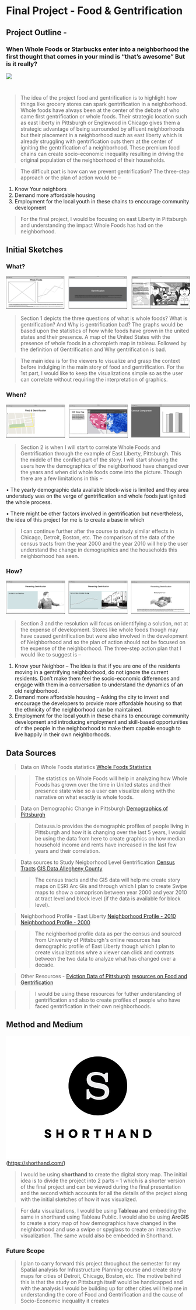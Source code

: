 # Final Project - **Food & Gentrification**

## Project Outline - 

### When Whole Foods or Starbucks enter into a neighborhood the first thought that comes in your mind is “that’s awesome” But is it really?

<div class='tableauPlaceholder' id='viz1581275187907' style='position: relative'><noscript><a href='#'><img alt=' ' src='https:&#47;&#47;public.tableau.com&#47;static&#47;images&#47;9T&#47;9TK3QSF3Q&#47;1_rss.png' style='border: none' /></a></noscript><object class='tableauViz'  style='display:none;'><param name='host_url' value='https%3A%2F%2Fpublic.tableau.com%2F' /> <param name='embed_code_version' value='3' /> <param name='path' value='shared&#47;9TK3QSF3Q' /> <param name='toolbar' value='yes' /><param name='static_image' value='https:&#47;&#47;public.tableau.com&#47;static&#47;images&#47;9T&#47;9TK3QSF3Q&#47;1.png' /> <param name='animate_transition' value='yes' /><param name='display_static_image' value='yes' /><param name='display_spinner' value='yes' /><param name='display_overlay' value='yes' /><param name='display_count' value='yes' /><param name='filter' value='publish=yes' /></object></div>                
<script type='text/javascript'>                    
  var divElement = document.getElementById('viz1581275187907');                    
  var vizElement = divElement.getElementsByTagName('object')[0];                    
  if ( divElement.offsetWidth > 800 ) { vizElement.style.width='1366px';vizElement.style.height='795px';} else if ( divElement.offsetWidth > 500 ) { vizElement.style.width='1366px';vizElement.style.height='795px';} else { vizElement.style.width='100%';vizElement.style.height='727px';}                     
  var scriptElement = document.createElement('script');                    
  scriptElement.src = 'https://public.tableau.com/javascripts/api/viz_v1.js';                    vizElement.parentNode.insertBefore(scriptElement, vizElement);                
</script>

#    


> The idea of the project food and gentrification is to highlight how things like grocery stores can spark gentrification in a neighborhood. Whole foods have always been at the center of the debate of who came first gentrification or whole foods. Their strategic location such as east liberty in Pittsburgh or Englewood in Chicago gives them a strategic advantage of being surrounded by affluent neighborhoods but their placement in a neighborhood such as east liberty which is already struggling with gentrification outs them at the center of igniting the gentrification of a neighborhood. These premium food chains can create socio-economic inequality resulting in driving the original population of the neighborhood of their households.

> The difficult part is how can we prevent gentrification? The three-step approach or the plan of action would be – 

1.	Know Your neighbors 
2.	Demand more affordable housing 
3.	Employment for the local youth in these chains to encourage community development

> For the final project, I would be focusing on east Liberty in Pittsburgh and understanding the impact Whole Foods has had on the neighborhood.

## Initial Sketches

### What?
![Introduction](part1.png)

> Section 1 depicts the three questions of what is whole foods? What is gentrification? And Why is gentrification bad? The graphs would be based upon the statistics of how while foods have grown in the united states and their presence. A map of the United States with the presence of whole foods in a choropleth map in tableau. Followed by the definition of Gentrification and Why gentrification is bad.

> The main idea is for the viewers to visualize and grasp the context before indulging in the main story of food and gentrification. For the 1st part, I would like to keep the visualizations simple so as the user can correlate without requiring the interpretation of graphics.

### When?
![Middle](part2.png)

> Section 2 is when I will start to correlate Whole Foods and Gentrification through the example of East Liberty, Pittsburgh. This the middle of the conflict part of the story. I will start showing the users how the demographics of the neighborhood have changed over the years and when did whole foods come into the picture. Though there are a few limitations in this – 

•	The yearly demographic data available block-wise is limited and they area understudy was on the verge of gentrification and whole foods just ignited the whole process. 

•	There might be other factors involved in gentrification but nevertheless, the idea of this project for me is to create a base in which 

> I can continue further after the course to study similar effects in Chicago, Detroit, Boston, etc. 
The comparison of the data of the census tracts from the year 2000 and the year 2010 will help the user understand the change in demographics and the households this neighborhood has seen.

### How?
![Resolution](part3.png)

> Section 3 and the resolution will focus on identifying a solution, not at the expense of development. Stores like whole foods though may have caused gentrification but were also involved in the development of Neighborhood and so the plan of action should not be focused on the expense of the neighborhood. The three-step action plan that I would like to suggest is –

1.	Know your Neighbor – The idea is that if you are one of the residents moving in a gentrifying neighborhood, do not ignore the current residents. Don’t make them feel the socio-economic differences and engage with them in a conversation to understand the dynamics of an old neighborhood.
2.	Demand more affordable housing – Asking the city to invest and encourage the developers to provide more affordable housing so that the ethnicity of the neighborhood can be maintained.
3.	Employment for the local youth in these chains to encourage community development and introducing employment and skill-based opportunities of r the people in the neighborhood to make them capable enough to live happily in their own neighborhoods.


## Data Sources

> Data on Whole Foods statistics
> [Whole Foods Statistics](https://www.statista.com/statistics/258682/whole-foods-markets-number-of-stores-worldwide/)

>> The statistics on Whole Foods will help in analyzing how Whole Foods has grown over the time in United states and their presence state wise so a user can visualize along with the narrative on what exactly is whole foods.

> Data on Demographic Change in Pittsburgh
> [Demographics of Pittsburgh](https://datausa.io/profile/geo/pittsburgh-pa/)

>> Datausa.io provides the demographic profiles of people living in Pittsburgh and how it is changing over the last 5 years, I would be using the data from here to create graphics on how median household income and rents have increased in the last few years and their correlation.

> Data sources to Study Neigborhood Level Gentrification
> [Census Tracts](https://catalog.data.gov/dataset/pgh-snap)
> [GIS Data Allegheny County](https://www.alleghenycounty.us/gis/get-gis-data.aspx)

>> The census tracts and the GIS data will help me create story maps on ESRI Arc Gis and through which I plan to create Swipe maps to show a comaprison between year 2000 and year 2010 at tract level and block level (if the data is available for block level). 

> Neighborhood Profile - East Liberty
> [Neighborhood Profile - 2010](https://ucsur.pitt.edu/files/census/UCSUR_SF1_NeighborhoodProfiles_July2011.pdf)
> [Neighborhood Profile - 2000](https://ucsur.pitt.edu/files/census/NeighborhoodProfiles6-02.pdf)

>> The neighborhod profile data as per the census and sourced from University of Pittsburgh's online resources has demographic profile of East Liberty though which I plan to create visualizations whre a viewer can click and contrats between the two data to analyze what has changed over a decade.


> Other Resources - 
> [Eviction Data of Pittsburgh](https://eviction-lab-data-downloads.s3.amazonaws.com/PA/all.csv)
> [resources on Food and Gentrification](https://www.smartcitiesdive.com/ex/sustainablecitiescollective/whole-foods-lewis-and-clark-gentrification/181221/)

>> I would be using these resources for futher understanding of gentrification and also to create profiles of people who have faced gentrification in their own neighborhoods.

## Method and Medium 

![SHorthand](Shorthand-logo.gif)(https://shorthand.com/)


> I would be using **shorthand** to create the digital story map. The initial idea is to divide the project into 2 parts – 1 which is a shorter version of the final project and can be viewed during the final presentation and the second which accounts for all the details of the project along with the initial sketches of how it was visualized.

> For data visualizations, I would be using **Tableau** and embedding the same in shorthand using Tableau Public. I would also be using **ArcGIS** to create a story map of how demographics have changed in the neighborhood and use a swipe or spyglass to create an interactive visualization. The same would also be embedded in Shorthand.

### Future Scope

> I plan to carry forward this project throughout the semester for my Spatial analysis for Infrastructure Planning course and create story maps for cities of Detroit, Chicago, Boston, etc. The motive behind this is that the study on Pittsburgh itself would be handicapped and with the analysis I would be building up for other cities will help me in understanding the core of Food and Gentrification and the cause of Socio-Economic inequality it creates
